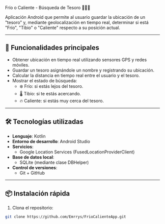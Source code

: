 Frío o Caliente - Búsqueda de Tesoro 🎯🏴‍☠️

Aplicación Android que permite al usuario guardar la ubicación de un "tesoro" y, mediante geolocalización en tiempo real, determinar si está "Frío", "Tibio" o "Caliente" respecto a su posición actual.

---

## 🚀 Funcionalidades principales

- Obtener ubicación en tiempo real utilizando sensores GPS y redes móviles.
- Guardar un tesoro asignándole un nombre y registrando su ubicación.
- Calcular la distancia en tiempo real entre el usuario y el tesoro.
- Mostrar el estado de búsqueda:
  - ❄️ Frío: si estás lejos del tesoro.
  - 🌡️ Tibio: si te estás acercando.
  - 🔥 Caliente: si estás muy cerca del tesoro.

---

## 🛠 Tecnologías utilizadas

- **Lenguaje**: Kotlin
- **Entorno de desarrollo**: Android Studio
- **Servicios**:
  - Google Location Services (FusedLocationProviderClient)
- **Base de datos local**:
  - SQLite (mediante clase DBHelper)
- **Control de versiones**:
  - Git + GitHub

---

## 📦 Instalación rápida

1. Clona el repositorio:

```bash
git clone https://github.com/Emrrys/FrioCalienteApp.git
